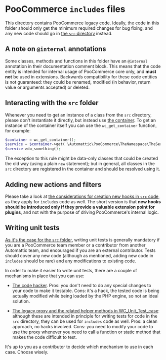 # PooCommerce `includes` files

This directory contains PooCommerce legacy code. Ideally, the code in this folder should only get the minimum required changes for bug fixing, and any new code should go in [the `src` directory](https://github.com/poocommerce/poocommerce/tree/trunk/plugins/poocommerce/src/README.md) instead.


## A note on `@internal` annotations

Some classes, methods and functions in this folder have an `@internal` annotation in their documentation comment block. This means that the code entity is intended for internal usage of PooCommerce core only, and **must not** be used in extensions. Backwards compatibility for these code entities is not guaranteed: they could be renamed, modified (in behavior, return value or arguments accepted) or deleted.


## Interacting with the `src` folder

Whenever you need to get an instance of a class from the `src` directory, please don't instantiate it directly, but instead use [the container](https://github.com/poocommerce/poocommerce/tree/trunk/plugins/poocommerce/src/README.md#the-container). To get an instance of the container itself you can use the `wc_get_container` function, for example:


```php
$container = wc_get_container();
$service = $container->get( \Automattic\PooCommerce\TheNamespace\TheService::class );
$service->do_something();
```

The exception to this rule might be data-only classes that could be created the old way (using a plain `new` statement); but in general, all classes in the `src` directory are registered in the container and should be resolved using it.


## Adding new actions and filters

Please take a look at [the considerations for creation new hooks in `src` code](https://github.com/poocommerce/poocommerce/tree/trunk/plugins/poocommerce/src/README.md#defining-new-actions-and-filters), as they apply for `includes` code as well. The short version is that **new hooks should be introduced only if they provide a valuable extension point for plugins**, and not with the purpose of driving PooCommerce's internal logic.


## Writing unit tests

[As it's the case for the `src` folder](https://github.com/poocommerce/poocommerce/tree/trunk/plugins/poocommerce/src/README.md#writing-unit-tests), writing unit tests is generally mandatory if you are a PooCommerce team member or a contributor from another Automattic team, and encouraged if you are an external contributor. Tests should cover any new code (although as mentioned, adding new code in `includes` should be rare) and any modifications to existing code.

In order to make it easier to write unit tests, there are a couple of mechanisms in place that you can use:

* [The code hacker](https://github.com/poocommerce/poocommerce/blob/trunk/plugins/poocommerce/tests/Tools/CodeHacking/README.md). Pros: you don't need to do any special changes to your code to make it testable. Cons: it's a hack, the tested code is being actually modified while being loaded by the PHP engine, so not an ideal solution.

* [The legacy proxy and the related helper methods in WC_Unit_Test_case](https://github.com/poocommerce/poocommerce/tree/trunk/plugins/poocommerce/src/README.md#interacting-with-legacy-code): although these are intended in principle for writing tests for code in the `src` directory, they can be used for `includes` code as well. Pros: a clean approach, no hacks involved. Cons: you need to modify your code to use the proxy whenever you need to call a function or static method that makes the code difficult to test.

It's up to you as a contributor to decide which mechanism to use in each case. Choose wisely.

